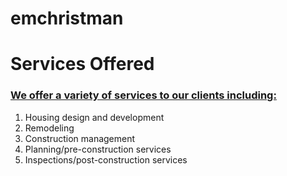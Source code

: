 # emchristman
<html>
<head>
</head>
  <body>
    <h1>Services Offered</h1>
    <h3><u>We offer a variety of services to our clients including:</u></h3>
  <ol>
    <li>Housing design and development</li>
    <li>Remodeling</li>
    <li>Construction management</li>
    <li>Planning/pre-construction services</li>
    <li>Inspections/post-construction services</li>
  </ol> 
</body>
</html>

